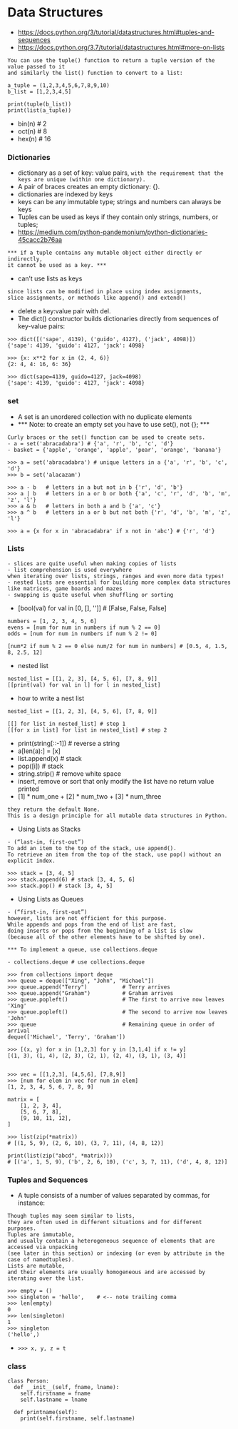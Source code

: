 # Data Structures
- https://docs.python.org/3/tutorial/datastructures.html#tuples-and-sequences
- https://docs.python.org/3.7/tutorial/datastructures.html#more-on-lists

```
You can use the tuple() function to return a tuple version of the value passed to it 
and similarly the list() function to convert to a list:

a_tuple = (1,2,3,4,5,6,7,8,9,10)
b_list = [1,2,3,4,5]

print(tuple(b_list))
print(list(a_tuple))
```
- bin(n) # 2
- oct(n) # 8
- hex(n) # 16
### Dictionaries 
- dictionary as a set of key: value pairs, 
```with the requirement that the keys are unique (within one dictionary). ```
- A pair of braces creates an empty dictionary: {}.
- dictionaries are indexed by keys
- keys can be any immutable type; strings and numbers can always be keys
- Tuples can be used as keys if they contain only strings, numbers, or tuples;
- https://medium.com/python-pandemonium/python-dictionaries-45cacc2b76aa
```
*** if a tuple contains any mutable object either directly or indirectly, 
it cannot be used as a key. ***
```
-  can’t use lists as keys
```
since lists can be modified in place using index assignments, 
slice assignments, or methods like append() and extend()
```
-  delete a key:value pair with del. 
- The dict() constructor builds dictionaries directly from sequences of key-value pairs:
```
>>> dict([('sape', 4139), ('guido', 4127), ('jack', 4098)])
{'sape': 4139, 'guido': 4127, 'jack': 4098}
```
```
>>> {x: x**2 for x in (2, 4, 6)}
{2: 4, 4: 16, 6: 36}
```
```
>>> dict(sape=4139, guido=4127, jack=4098)
{'sape': 4139, 'guido': 4127, 'jack': 4098}
```
### set
- A set is an unordered collection with no duplicate elements
- *** Note: to create an empty set you have to use set(), not {}; ***

```
Curly braces or the set() function can be used to create sets.
- a = set('abracadabra') # {'a', 'r', 'b', 'c', 'd'}
- basket = {'apple', 'orange', 'apple', 'pear', 'orange', 'banana'}
```
```
>>> a = set('abracadabra') # unique letters in a {'a', 'r', 'b', 'c', 'd'}
>>> b = set('alacazam')   

>>> a - b   # letters in a but not in b {'r', 'd', 'b'}
>>> a | b   # letters in a or b or both {'a', 'c', 'r', 'd', 'b', 'm', 'z', 'l'}
>>> a & b   # letters in both a and b {'a', 'c'}
>>> a ^ b   # letters in a or b but not both {'r', 'd', 'b', 'm', 'z', 'l'}

>>> a = {x for x in 'abracadabra' if x not in 'abc'} # {'r', 'd'}
```

### Lists
```
- slices are quite useful when making copies of lists
- list comprehension is used everywhere 
when iterating over lists, strings, ranges and even more data types!
- nested lists are essential for building more complex data structures 
like matrices, game boards and mazes
- swapping is quite useful when shuffling or sorting
```
- [bool(val) for val in [0, [], '']] # [False, False, False]
```
numbers = [1, 2, 3, 4, 5, 6]
evens = [num for num in numbers if num % 2 == 0]
odds = [num for num in numbers if num % 2 != 0]

[num*2 if num % 2 == 0 else num/2 for num in numbers] # [0.5, 4, 1.5, 8, 2.5, 12]
```
- nested list
```
nested_list = [[1, 2, 3], [4, 5, 6], [7, 8, 9]]
[[print(val) for val in l] for l in nested_list]
```
- how to write a nest list
```
nested_list = [[1, 2, 3], [4, 5, 6], [7, 8, 9]]

[[] for list in nested_list] # step 1
[[for x in list] for list in nested_list] # step 2
```
- print(string[::-1]) # reverse a string
- a[len(a):] = [x]
- list.append(x) # stack
- pop([i])  # stack
- string.strip() # remove white space
- insert, remove or sort that only modify the list have no return value printed
- [1] * num_one + [2] * num_two + [3] * num_three
```
they return the default None. 
This is a design principle for all mutable data structures in Python.
```
- Using Lists as Stacks
```
- (“last-in, first-out”)
To add an item to the top of the stack, use append(). 
To retrieve an item from the top of the stack, use pop() without an explicit index.
```
```
>>> stack = [3, 4, 5]
>>> stack.append(6) # stack [3, 4, 5, 6]
>>> stack.pop() # stack [3, 4, 5]
```

- Using Lists as Queues
```
- (“first-in, first-out”)
however, lists are not efficient for this purpose. 
While appends and pops from the end of list are fast, 
doing inserts or pops from the beginning of a list is slow 
(because all of the other elements have to be shifted by one).

*** To implement a queue, use collections.deque
```
```
- collections.deque # use collections.deque

>>> from collections import deque
>>> queue = deque(["Xing", "John", "Michael"])
>>> queue.append("Terry")           # Terry arrives
>>> queue.append("Graham")          # Graham arrives
>>> queue.popleft()                 # The first to arrive now leaves
'Xing'
>>> queue.popleft()                 # The second to arrive now leaves
'John'
>>> queue                           # Remaining queue in order of arrival
deque(['Michael', 'Terry', 'Graham'])

```
```
>>> [(x, y) for x in [1,2,3] for y in [3,1,4] if x != y]
[(1, 3), (1, 4), (2, 3), (2, 1), (2, 4), (3, 1), (3, 4)]


>>> vec = [[1,2,3], [4,5,6], [7,8,9]]
>>> [num for elem in vec for num in elem]
[1, 2, 3, 4, 5, 6, 7, 8, 9]
```
```
matrix = [
    [1, 2, 3, 4],
    [5, 6, 7, 8],
    [9, 10, 11, 12],
]

>>> list(zip(*matrix))
# [(1, 5, 9), (2, 6, 10), (3, 7, 11), (4, 8, 12)]

print(list(zip("abcd", *matrix)))
# [('a', 1, 5, 9), ('b', 2, 6, 10), ('c', 3, 7, 11), ('d', 4, 8, 12)]

```
### Tuples and Sequences

- A tuple consists of a number of values separated by commas, for instance:
```
Though tuples may seem similar to lists, 
they are often used in different situations and for different purposes. 
Tuples are immutable, 
and usually contain a heterogeneous sequence of elements that are accessed via unpacking 
(see later in this section) or indexing (or even by attribute in the case of namedtuples). 
Lists are mutable, 
and their elements are usually homogeneous and are accessed by iterating over the list.
```
```
>>> empty = ()
>>> singleton = 'hello',    # <-- note trailing comma
>>> len(empty)
0
>>> len(singleton)
1
>>> singleton
('hello',)
```
- ```>>> x, y, z = t```

### class
```
class Person:
  def __init__(self, fname, lname):
    self.firstname = fname
    self.lastname = lname

  def printname(self):
    print(self.firstname, self.lastname)
 ```
